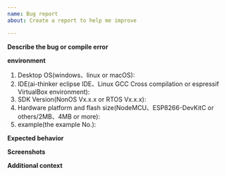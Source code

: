 ```yaml
---
name: Bug report
about: Create a report to help me improve

---
```


**Describe the bug or compile error**


**environment**
1. Desktop OS(windows、linux or macOS):
2. IDE(ai-thinker eclipse IDE、Linux GCC Cross compilation or espressif VirtualBox environment):
3. SDK Version(NonOS Vx.x.x or RTOS Vx.x.x):
4. Hardware platform and flash size(NodeMCU、ESP8266-DevKitC or others/2MB、4MB or more):
5. example(the example No.): 

**Expected behavior**

**Screenshots**

**Additional context**
